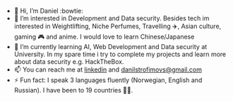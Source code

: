 - 👋 Hi, I’m Daniel :bowtie:
- 👀 I’m interested in Development and Data security. Besides tech im interested in Weightlifting, Niche Perfumes, Travelling :airplane:, Asian culture, gaming :video_game: and anime. I would love to learn Chinese/Japanese
- 🌱 I’m currently learning AI, Web Development and Data security at University. In my spare time i try to complete my projects and learn more about data security e.g. HackTheBox.  
- 📫 You can reach me at [linkedin](https://www.linkedin.com/in/daniel-trofimovs/) and danilstrofimovs@gmail.com
- ⚡ Fun fact: I speak 3 languages fluently (Norwegian, English and Russian). I have been to 19 countries :bowing_man:.


